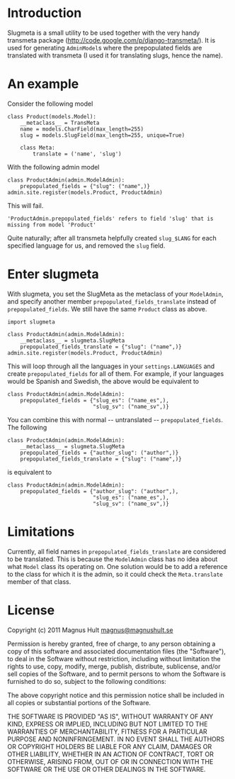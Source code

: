 Introduction
============

Slugmeta is a small utility to be used together with the very handy
transmeta package (http://code.google.com/p/django-transmeta/). It is
used for generating `AdminModel`s where the prepopulated fields are
translated with transmeta (I used it for translating slugs, hence the
name).

An example
==========

Consider the following model

    class Product(models.Model):
        __metaclass__ = TransMeta
        name = models.CharField(max_length=255)
        slug = models.SlugField(max_length=255, unique=True)

        class Meta:
            translate = ('name', 'slug')

With the following admin model

    class ProductAdmin(admin.ModelAdmin):
        prepopulated_fields = {"slug": ("name",)}
    admin.site.register(models.Product, ProductAdmin)

This will fail.

    'ProductAdmin.prepopulated_fields' refers to field 'slug' that is missing from model 'Product'

Quite naturally; after all transmeta helpfully created `slug_$LANG`
for each specified language for us, and removed the `slug` field.

Enter slugmeta
==============

With slugmeta, you set the SlugMeta as the metaclass of your
`ModelAdmin`, and specify another member
`prepopulated_fields_translate` instead of `prepopulated_fields`. We
still have the same `Product` class as above.

    import slugmeta

    class ProductAdmin(admin.ModelAdmin):
        __metaclass__ = slugmeta.SlugMeta
        prepopulated_fields_translate = {"slug": ("name",)}
    admin.site.register(models.Product, ProductAdmin)

This will loop through all the languages in your `settings.LANGUAGES`
and create `prepopulated_fields` for all of them. For example, if your
languages would be Spanish and Swedish, the above would be equivalent
to

    class ProductAdmin(admin.ModelAdmin):
        prepopulated_fields = {"slug_es": ("name_es",),
                               "slug_sv": ("name_sv",)}

You can combine this with normal -- untranslated --
`prepopulated_fields`. The following

    class ProductAdmin(admin.ModelAdmin):
        __metaclass__ = slugmeta.SlugMeta
        prepopulated_fields = {"author_slug": ("author",)}
        prepopulated_fields_translate = {"slug": ("name",)}

is equivalent to

    class ProductAdmin(admin.ModelAdmin):
        prepopulated_fields = {"author_slug": ("author",),
                               "slug_es": ("name_es",),
                               "slug_sv": ("name_sv",)}

Limitations
===========

Currently, all field names in `prepopulated_fields_translate` are
considered to be translated. This is because the `ModelAdmin` class
has no idea about what `Model` class its operating on. One solution
would be to add a reference to the class for which it is the admin, so
it could check the `Meta.translate` member of that class.

License
=======

Copyright (c) 2011 Magnus Hult <magnus@magnushult.se>

Permission is hereby granted, free of charge, to any person obtaining a copy
of this software and associated documentation files (the "Software"), to deal
in the Software without restriction, including without limitation the rights
to use, copy, modify, merge, publish, distribute, sublicense, and/or sell
copies of the Software, and to permit persons to whom the Software is
furnished to do so, subject to the following conditions:

The above copyright notice and this permission notice shall be included in
all copies or substantial portions of the Software.

THE SOFTWARE IS PROVIDED "AS IS", WITHOUT WARRANTY OF ANY KIND, EXPRESS OR
IMPLIED, INCLUDING BUT NOT LIMITED TO THE WARRANTIES OF MERCHANTABILITY,
FITNESS FOR A PARTICULAR PURPOSE AND NONINFRINGEMENT. IN NO EVENT SHALL THE
AUTHORS OR COPYRIGHT HOLDERS BE LIABLE FOR ANY CLAIM, DAMAGES OR OTHER
LIABILITY, WHETHER IN AN ACTION OF CONTRACT, TORT OR OTHERWISE, ARISING FROM,
OUT OF OR IN CONNECTION WITH THE SOFTWARE OR THE USE OR OTHER DEALINGS IN
THE SOFTWARE.
